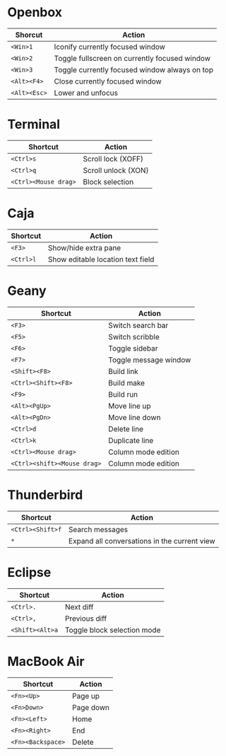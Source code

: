 # Openbox

| Shorcut | Action |
| --- | --- |
| `<Win>1`						| Iconify currently focused window |	
| `<Win>2`						| Toggle fullscreen on currently focused window |
| `<Win>3`						| Toggle currently focused window always on top |
| `<Alt><F4>`					| Close currently focused window |
| `<Alt><Esc>`					| Lower and unfocus |


# Terminal

| Shortcut | Action |
| --- | --- |
| `<Ctrl>s`						| Scroll lock (XOFF) |
| `<Ctrl>q`						| Scroll unlock (XON) |
| `<Ctrl><Mouse drag>`			| Block selection |

# Caja

| Shortcut | Action |
| --- | --- |
| `<F3>`						| Show/hide extra pane |
| `<Ctrl>l`						| Show editable location text field |

# Geany

| Shortcut | Action |
| --- | --- |
| `<F3>`						| Switch search bar |
| `<F5>`						| Switch scribble |
| `<F6>`						| Toggle sidebar |
| `<F7>`						| Toggle message window |
| `<Shift><F8>`					| Build link |
| `<Ctrl><Shift><F8>`			| Build make |
| `<F9>`						| Build run |
| `<Alt><PgUp>`					| Move line up |
| `<Alt><PgDn>`					| Move line down |
| `<Ctrl>d`						| Delete line |
| `<Ctrl>k`						| Duplicate line |
| `<Ctrl><Mouse drag>`			| Column mode edition |
| `<Ctrl><shift><Mouse drag>`	| Column mode edition |

# Thunderbird

| Shortcut | Action |
| --- | --- |
| `<Ctrl><Shift>f`				| Search messages |
| `*`							| Expand all conversations in the current view |

# Eclipse

| Shortcut | Action |
| --- | --- |
| `<Ctrl>.`						| Next diff |
| `<Ctrl>,`						| Previous diff |
| `<Shift><Alt>a`				| Toggle block selection mode |

# MacBook Air

| Shortcut | Action |
| --- | --- |
| `<Fn><Up>` 					| Page up |
| `<Fn>Down>` 					| Page down |
| `<Fn><Left>` 					| Home |
| `<Fn><Right>` 				| End |
| `<Fn><Backspace>` 			| Delete |
